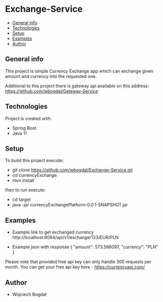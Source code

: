 # Exchange-Service
* [General info](#general-info)
* [Technologies](#technologies)
* [Setup](#setup)
* [Examples](#setup)
* [Author](#author)


## General info
This project is simple Currency Exchange app which can exchange given amount and currency into the requested one.

Additional to this project there is gateway api available on this address:
https://github.com/wbogdal/Gateway-Service
	
## Technologies
Project is created with:
* Spring Boot
* Java 11
	
## Setup
To build this project execute:

* git clone https://github.com/wbogdal/Exchange-Service.git
* cd currencyExchange
* mvn install

then to run execute:

* cd target
* java -jar currencyExchangePlatform-0.0.1-SNAPSHOT.jar


## Examples
* Example link to get exchanged currency
http://localhost:8084/api/v1/exchange/123/EUR/PLN

* Example json with response
{
    "amount": 573.566097,
    "currency": "PLN"
}

Please note that provided free api key can only handle 300 requests per month. You can get your free api key here - https://currencyapi.com/

## Author
* Wojciech Bogdał
